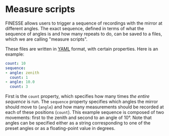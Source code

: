 # Measure scripts

FINESSE allows users to trigger a sequence of recordings with the mirror at different
angles. The exact sequence, defined in terms of what the sequence of angles is and how
many repeats to do, can be saved to a files, which we are calling "measure scripts".

These files are written in [YAML](https://yaml.org/) format, with certain properties.
Here is an example:

```yaml
count: 10
sequence:
- angle: zenith
  count: 1
- angle: 10.0
  count: 3
```

First is the `count` property, which specifies how many times *the entire sequence* is
run. The `sequence` property specifies which angles the mirror should move to (`angle`)
and how many measurements should be recorded at each of these positions (`count`). This
example sequence is composed of two movements: first to the zenith and second to an
angle of 10°. Note that angles can be specified either as a string corresponding to one
of the preset angles or as a floating-point value in degrees.

